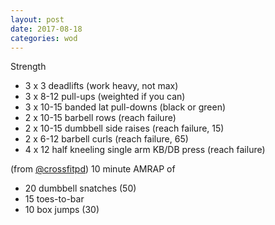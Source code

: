 ```yaml
---
layout: post
date: 2017-08-18
categories: wod
---
```


<!--
**Chris - <span></span>**
-->

Strength
- 3 x 3 deadlifts (work heavy, not max)
- 3 x 8-12 pull-ups (weighted if you can)
- 3 x 10-15 banded lat pull-downs (black or green)
- 2 x 10-15 barbell rows (reach failure)
- 2 x 10-15 dumbbell side raises (reach failure, 15)
- 2 x 6-12 barbell curls (reach failure, 65)
- 4 x 12 half kneeling single arm KB/DB press (reach failure)

(from [@crossfitpd](http://crossfitpd.com)) 10 minute AMRAP of
- 20 dumbbell snatches (50)
- 15 toes-to-bar
- 10 box jumps (30)
